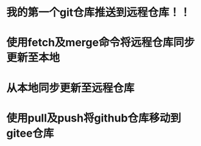 # 我的第一个git仓库推送到远程仓库！！
# 使用fetch及merge命令将远程仓库同步更新至本地
# 从本地同步更新至远程仓库
# 使用pull及push将github仓库移动到gitee仓库
